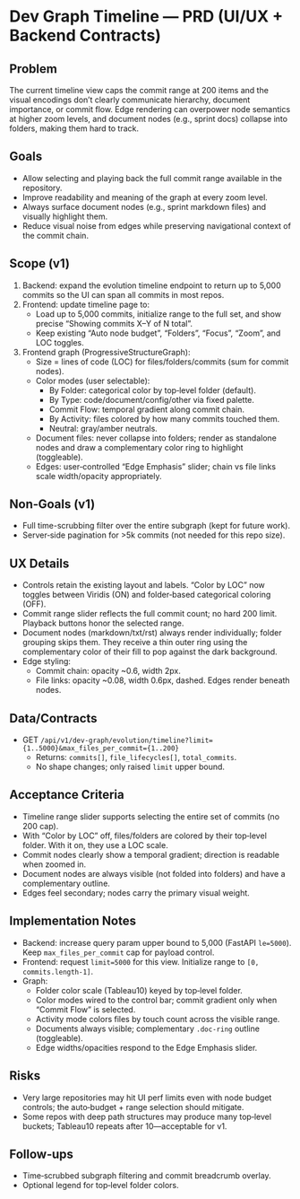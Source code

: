 # Dev Graph Timeline — PRD (UI/UX + Backend Contracts)

## Problem

The current timeline view caps the commit range at 200 items and the visual encodings don’t clearly communicate hierarchy, document importance, or commit flow. Edge rendering can overpower node semantics at higher zoom levels, and document nodes (e.g., sprint docs) collapse into folders, making them hard to track.

## Goals

- Allow selecting and playing back the full commit range available in the repository.
- Improve readability and meaning of the graph at every zoom level.
- Always surface document nodes (e.g., sprint markdown files) and visually highlight them.
- Reduce visual noise from edges while preserving navigational context of the commit chain.

## Scope (v1)

1) Backend: expand the evolution timeline endpoint to return up to 5,000 commits so the UI can span all commits in most repos.
2) Frontend: update timeline page to:
   - Load up to 5,000 commits, initialize range to the full set, and show precise “Showing commits X–Y of N total”.
   - Keep existing “Auto node budget”, “Folders”, “Focus”, “Zoom”, and LOC toggles.
3) Frontend graph (ProgressiveStructureGraph):
   - Size = lines of code (LOC) for files/folders/commits (sum for commit nodes).
   - Color modes (user selectable):
     - By Folder: categorical color by top‑level folder (default).
     - By Type: code/document/config/other via fixed palette.
     - Commit Flow: temporal gradient along commit chain.
     - By Activity: files colored by how many commits touched them.
     - Neutral: gray/amber neutrals.
   - Document files: never collapse into folders; render as standalone nodes and draw a complementary color ring to highlight (toggleable).
   - Edges: user‑controlled “Edge Emphasis” slider; chain vs file links scale width/opacity appropriately.

## Non‑Goals (v1)

- Full time-scrubbing filter over the entire subgraph (kept for future work).
- Server‑side pagination for >5k commits (not needed for this repo size).

## UX Details

- Controls retain the existing layout and labels. “Color by LOC” now toggles between Viridis (ON) and folder‑based categorical coloring (OFF).
- Commit range slider reflects the full commit count; no hard 200 limit. Playback buttons honor the selected range.
- Document nodes (markdown/txt/rst) always render individually; folder grouping skips them. They receive a thin outer ring using the complementary color of their fill to pop against the dark background.
- Edge styling:
  - Commit chain: opacity ~0.6, width 2px.
  - File links: opacity ~0.08, width 0.6px, dashed. Edges render beneath nodes.

## Data/Contracts

- GET `/api/v1/dev-graph/evolution/timeline?limit={1..5000}&max_files_per_commit={1..200}`
  - Returns: `commits[]`, `file_lifecycles[]`, `total_commits`.
  - No shape changes; only raised `limit` upper bound.

## Acceptance Criteria

- Timeline range slider supports selecting the entire set of commits (no 200 cap).
- With “Color by LOC” off, files/folders are colored by their top‑level folder. With it on, they use a LOC scale.
- Commit nodes clearly show a temporal gradient; direction is readable when zoomed in.
- Document nodes are always visible (not folded into folders) and have a complementary outline.
- Edges feel secondary; nodes carry the primary visual weight.

## Implementation Notes

- Backend: increase query param upper bound to 5,000 (FastAPI `le=5000`). Keep `max_files_per_commit` cap for payload control.
- Frontend: request `limit=5000` for this view. Initialize range to `[0, commits.length-1]`.
- Graph:
  - Folder color scale (Tableau10) keyed by top‑level folder.
  - Color modes wired to the control bar; commit gradient only when “Commit Flow” is selected.
  - Activity mode colors files by touch count across the visible range.
  - Documents always visible; complementary `.doc-ring` outline (toggleable).
  - Edge widths/opacities respond to the Edge Emphasis slider.

## Risks

- Very large repositories may hit UI perf limits even with node budget controls; the auto‑budget + range selection should mitigate.
- Some repos with deep path structures may produce many top‑level buckets; Tableau10 repeats after 10—acceptable for v1.

## Follow‑ups

- Time‑scrubbed subgraph filtering and commit breadcrumb overlay.
- Optional legend for top‑level folder colors.
